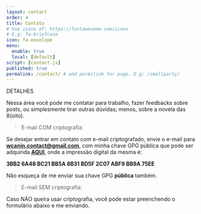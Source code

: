 ```yaml
---
layout: contact
order: 4
title: Contato
# Use icons of: https://fontawesome.com/icons
# E.g: fa-briefcase
icon: fa-envelope
menu:
  enable: true
  local: [default]
script: [contact.js]
published: true
permalink: /contact/ # add permilink for page. E.g: /smallparty/
---
```


DETALHES

Nessa área você pode me contatar para trabalho, fazer feedbacks sobre posts, ou simplesmente tirar outras dúvidas; menos, sobre a novela das 8(oito).

> E-mail COM criptografia:

Se desejar entrar em contato com e-mail criptografado, envie o e-mail para **wcanin.contact@gmail.com**,
com minha chave GPG pública que pode ser adquirida [**AQUI**](http://williamcanin.github.io/docs/key/public.asc), onde a impressão digital da mesma é:

**3BB2 6A48 BC21 BB5A 8B31 BD5F 2C07 ABF9 BB9A 75EE**

Não esqueça de me enviar sua chave GPG **pública** também.

> E-mail SEM criptografia:

Caso NÃO queira usar criptografia, você pode estar preenchendo o formulário abaixo e me enviando.
